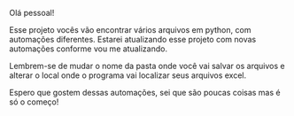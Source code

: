 Olá pessoal!

Esse projeto vocês vão encontrar vários arquivos em python, com automações diferentes.
Estarei atualizando esse projeto com novas automações conforme vou me atualizando.


Lembrem-se de mudar o nome da pasta onde você vai salvar os arquivos e alterar o local onde o programa vai localizar seus arquivos excel.

Espero que gostem dessas automações, sei que são poucas coisas mas é só o começo!
